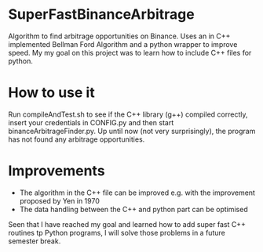 # SuperFastBinanceArbitrage
Algorithm to find arbitrage opportunities on Binance. Uses an in C++ implemented Bellman Ford Algorithm and a python wrapper to improve speed. My my goal on this project was to learn how to include C++ files for python.

# How to use it

Run compileAndTest.sh to see if the C++ library (g++) compiled correctly, insert your credentials in CONFIG.py and then start binanceArbitrageFinder.py. Up until now (not very surprisingly), the program has not found any arbitrage opportunities.

# Improvements

- The algorithm in the C++ file can be improved e.g. with the improvement proposed by Yen in 1970
- The data handling between the C++ and python part can be optimised

Seen that I have reached my goal and learned how to add super fast C++ routines tp Python programs, I will solve those problems in a future semester break.
